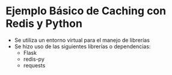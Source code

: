 # Ejemplo Básico de Caching con Redis y Python

* Se utiliza un entorno virtual para el manejo de librerías
* Se hizo uso de las siguientes librerías o dependencias:
  * Flask
  * redis-py
  * requests

